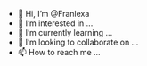 - 👋 Hi, I’m @Franlexa
- 👀 I’m interested in ...
- 🌱 I’m currently learning ...
- 💞️ I’m looking to collaborate on ...
- 📫 How to reach me ...

<!---
Franlexa/Franlexa is a ✨ special ✨ repository because its `README.md` (this file) appears on your GitHub profile.
You can click the Preview link to take a look at your changes.
--->
